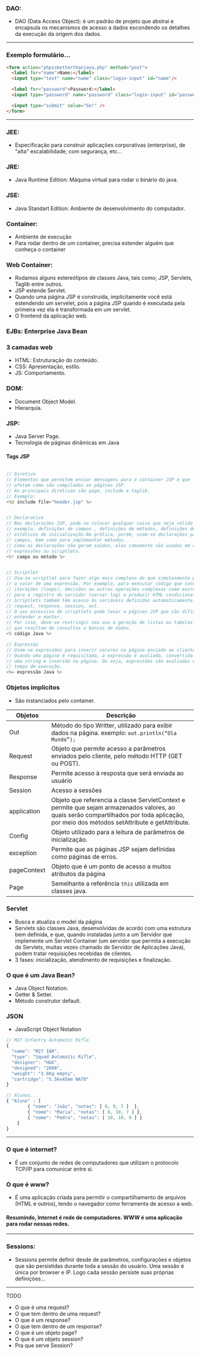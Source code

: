 ### DAO:
- DAO (Data Access Object): é um padrão de projeto que abstrai e encapsula os mecanismos de acesso a dados escondendo os detalhes da execução da origem dos dados.

---

### Exemplo formulário...

```html
<form action="phpisbetterthanjava.php" method="post">
  <label for="name">Name:</label>
  <input type="text" name="name" class="login-input" id="name"/>

  <label for="password">Password:</label>
  <input type="password" name="password" class="login-input" id="password" />

  <input type="submit" value="Go!" />
</form>
```


---

### JEE: 
- Especificação para construir aplicações corporativas (enterprise), de "alta" escalabilidade, com segurança, etc...

### JRE: 
- Java Runtime Edition:  Máquina virtual para rodar o binário do java.

### JSE: 
- Java Standart Edition: Ambiente de desenvolvimento do computador.

### Container:
- Ambiente de execução
- Para rodar dentro de um container, precisa estender alguém que conheça o container

### Web Container:
- Rodamos alguns estereótipos de classes Java, tais como; JSP, Servlets, Taglib entre outros.
- JSP estende Servlet.
- Quando uma página JSP é construída, implicitamente você está estendendo um servelet, pois a página JSP quando é executada pela primeira vez ela é transformada em um servlet.
- O frontend da aplicação web.

### EJBs: Enterprise Java Bean 

### 3 camadas web
- HTML: Estruturação do conteúdo.
- CSS: Apresentação, estilo.
- JS: Comportamento.

### DOM:
- Document Object Model.
- Hierarquia.

### JSP:
- Java Server Page.
- Tecnologia de páginas dinâmicas em Java

#### Tags JSP

```java

// Diretiva
// Elementos que permitem enviar mensagens para o container JSP e que 
// afetam como são compiladas as páginas JSP. 
// As principais diretivas são page, include e taglib.
// Exemplo:
<%@ include file="header.jsp" %>


// Declarativa
// Nas declarações JSP, pode-se colocar qualquer coisa que seja válida pôr em uma classe. Por
// exemplo, definições de campos , definições de métodos, definições de classes internas, blocos
// estáticos de inicialização.Na prática, porém, usam-se declarações para declarar e inicializar
// campos, bem como para implementar métodos.
// Como as declarações não geram saídas, elas comumente são usadas em conjunto com
// expressões ou scriptlets.
<%! campo ou método %>


// Scriptlet
// Usa-se scriptlet para fazer algo mais complexo do que simplesmente produzir 
// o valor de uma expressão. Por exemplo, para executar código que contenha 
// iterações (loops), decisões ou outras operações complexas como escrever 
// para o registro do servidor (server log) e produzir HTML condicionalmente.
// Scriptlets também têm acesso às variáveis definidas automaticamente como 
// request, response, session, out.
// O uso excessivo de scriptlets pode levar a páginas JSP que são difíceis de 
// entender e manter.
// Por isso, deve-se restringir seu uso à geração de listas ou tabelas de dados 
// que resultam de consultas a bancos de dados.
<% código Java %>

// Expressão
// Usam-se expressões para inserir valores na página enviada ao cliente.
// Quando uma página é requisitada, a expressão é avaliada, convertida para 
// uma string e inserida na página. Ou seja, expressões são avaliadas em 
// tempo de execução.
<%= expressão Java %>

```

### Objetos implícitos
- São instanciados pelo container.

| Objetos                   | Descrição                                                           |
|--------------------------- | ------------------------------------------------------------- |
| Out                          | Método do tipo Writter, utilizado para exibir dados na página. exemplo: `out.println(“Ola Mundo”);`|
| Request                  | Objeto que permite acesso a parâmetros enviados pelo cliente, pelo método HTTP (GET ou POST). |
| Response               | Permite acesso à resposta que será enviada ao usuário |
| Session                  | Acesso a sessões |
| application | Objeto que referencia a classe ServletContext e permite que sejam armazenados valores, ao quais serão compartilhados por toda aplicação, por meio dos métodos setAttribute e getAttribute.|
| Config | Objeto utilizado para a leitura de parâmetros de inicialização.|
| exception | Permite que as páginas JSP sejam definidas como páginas de erros. |
| pageContext | Objeto que é um ponto de acesso a muitos atributos da página |
| Page | Semelhante a referência `this` utilizada em classes java. |

### Servlet
- Busca e atualiza o model da página
- Servlets são classes Java, desenvolvidas de acordo com uma estrutura bem definida, e que, quando instaladas junto a um Servidor que implemente um Servlet Container (um servidor que permita a execução de Servlets, muitas vezes chamado de Servidor de Aplicações Java), podem tratar requisições recebidas de clientes.
- 3 fases: inicialização, atendimento de requisições e finalização.

### O que é um Java Bean?
- Java Object Notation.
- Getter & Setter.
- Método construtor default.

### JSON
- JavaScript Object Notation

```javascript
// M27 Infantry Automatic Rifle
{
  "name": "M27 IAR",
  "type": "Squad Automatic Rifle",
  "designer": "H&K",
  "designed": "2008",
  "weight": "3.6Kg empty",
  "cartridge": "5.56x45mm NATO"
}

// Alunos...
{ "Aluno" : [ 
        { "nome": "João", "notas": [ 8, 9, 7 ]  },
        { "nome": "Maria", "notas": [ 8, 10, 7 ] },
        { "nome": "Pedro", "notas": [ 10, 10, 9 ] } 
    ]
}
```

---

### O que é internet?
- É um conjunto de redes de computadores que utilizam o protocolo TCP/IP para comunicar entre si.

### O que é www?
- É uma aplicação criada para permitir o compartilhamento de arquivos (HTML e outros), tendo o  navegador como ferramenta de acesso a web.

#### Resumindo, Internet é rede de computadores. WWW é uma aplicação para rodar nessas redes.

---

### Sessions:
- Sessions permite definir desde de parâmetros, configurações e objetos que são persistidas durante toda a sessão do usuário. Uma sessão é única  por browser e IP. Logo cada sessão persiste suas próprias definições...

---
 TODO

* O que é uma request?
* O que tem dentro de uma request?
* O que é um response?
* O que tem dentro de um response?
* O que é um objeto page?
* O que é um objeto session?
* Pra que serve Session?


